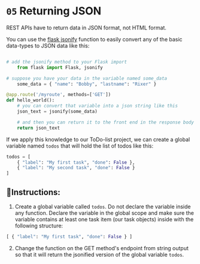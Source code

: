 # `05` Returning JSON

REST APIs have to return data in JSON format, not HTML format.

You can use the [flask jsonify](https://flask.palletsprojects.com/en/1.1.x/api/#flask.json.jsonify) function to easily convert any of the basic data-types to JSON data like this:

```python

# add the jsonify method to your Flask import
    from flask import Flask, jsonify

# suppose you have your data in the variable named some_data
    some_data = { "name": "Bobby", "lastname": "Rixer" }

@app.route('/myroute', methods=['GET'])
def hello_world():
    # you can convert that variable into a json string like this
    json_text = jsonify(some_data)

    # and then you can return it to the front end in the response body like this
    return json_text
```

If we apply this knowledge to our ToDo-list project, we can create a global variable named `todos` that will hold the list of todos like this:

```python
todos = [
    { "label": "My first task", "done": False },
    { "label": "My second task", "done": False }
]
```

## 📝Instructions:

1. Create a global variable called `todos`. Do not declare the variable inside any function. Declare the variable in the global scope and make sure the variable contains at least one task item (our task objects) inside with the following structure:

```python
[ { "label": "My first task", "done": False } ]
```

2.  Change the function on the GET method's endpoint from string output so that it will return the jsonified version of the global variable `todos`.
